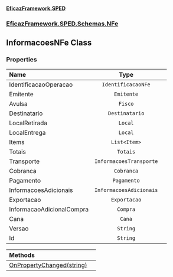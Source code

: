 #### [EficazFramework.SPED](EficazFrameworkSPED.md 'EficazFramework SPED')
### [EficazFramework.SPED.Schemas.NFe](EficazFramework.SPED.Schemas.NFe.md 'EficazFramework.SPED.Schemas.NFe')

## InformacoesNFe Class
### Properties

| Name | Type | |
| :--- | :---: | :--- |
| IdentificacaoOperacao | `IdentificacaoNFe` |  |
| Emitente | `Emitente` |  |
| Avulsa | `Fisco` |  |
| Destinatario | `Destinatario` |  |
| LocalRetirada | `Local` |  |
| LocalEntrega | `Local` |  |
| Items | `List<Item>` |  |
| Totais | `Totais` |  |
| Transporte | `InformacoesTransporte` |  |
| Cobranca | `Cobranca` |  |
| Pagamento | `Pagamento` |  |
| InformacoesAdicionais | `InformacoesAdicionais` |  |
| Exportacao | `Exportacao` |  |
| InformacaoAdicionalCompra | `Compra` |  |
| Cana | `Cana` |  |
| Versao | `String` |  |
| Id | `String` |  |

| Methods | |
| :--- | :--- |
| [OnPropertyChanged(string)](EficazFramework.SPED.Schemas.NFe/InformacoesNFe/OnPropertyChanged(string).md 'EficazFramework.SPED.Schemas.NFe.InformacoesNFe.OnPropertyChanged(string)') | |
